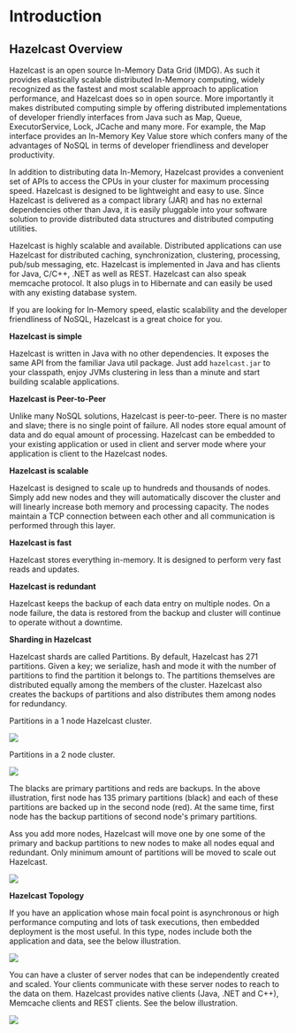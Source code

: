 # Introduction

## Hazelcast Overview

Hazelcast is an open source In-Memory Data Grid (IMDG). 
As such it provides elastically scalable distributed In-Memory computing, widely recognized as the fastest and most scalable approach to application performance, and Hazelcast does so in open source.
More importantly it makes distributed computing simple by offering distributed implementations of developer friendly interfaces from Java such as Map, Queue, ExecutorService, Lock, JCache and many more. For example, the Map interface provides an In-Memory Key Value store which confers many of the advantages of NoSQL in terms of developer friendliness and developer productivity.

In addition to distributing data In-Memory, Hazelcast provides a convenient set of APIs to access the CPUs in your cluster for maximum processing speed. 
Hazelcast is designed to be lightweight and easy to use. Since Hazelcast is delivered as a compact library (JAR) and has no external dependencies other than Java, it is easily pluggable into your software solution to provide distributed data structures and distributed computing utilities. 

Hazelcast is highly scalable and available. Distributed applications can use Hazelcast for distributed caching, synchronization, clustering, processing, pub/sub messaging, etc. Hazelcast is implemented in Java and has clients for Java, C/C++, .NET as well as REST. Hazelcast can also speak memcache protocol. It also plugs in to Hibernate and can easily be used with any existing database system.

If you are looking for In-Memory speed, elastic scalability and the developer friendliness of NoSQL, Hazelcast is a great choice for you.

**Hazelcast is simple**

Hazelcast is written in Java with no other dependencies. It exposes the same API from the familiar Java util package. Just add `hazelcast.jar` to your classpath, enjoy JVMs clustering in less than a minute and start building scalable applications. 

**Hazelcast is Peer-to-Peer**

Unlike many NoSQL solutions, Hazelcast is peer-to-peer. There is no master and slave; there is no single point of failure. All nodes store equal amount of data and do equal amount of processing. Hazelcast can be embedded to your existing application or used in client and server mode where your application is client to the Hazelcast nodes.

**Hazelcast is scalable**

Hazelcast is designed to scale up to hundreds and thousands of nodes. Simply add new nodes and they will automatically discover the cluster and will linearly increase both memory and processing capacity. The nodes maintain a TCP connection between each other and all communication is performed through this layer.

**Hazelcast is fast**

Hazelcast stores everything in-memory. It is designed to perform very fast reads and updates.

**Hazelcast is redundant**

Hazelcast keeps the backup of each data entry on multiple nodes. On a node failure, the data is restored from the backup and cluster will continue to operate without a downtime.

**Sharding in Hazelcast**

Hazelcast shards are called Partitions. By default, Hazelcast has 271 partitions. Given a key; we serialize, hash and mode it with the number of partitions to find the partition it belongs to. The partitions themselves are distributed equally among the members of the cluster. Hazelcast also creates the backups of partitions and also distributes them among nodes for redundancy.

Partitions in a 1 node Hazelcast cluster.

![](images/NodePartition.jpg)

Partitions in a 2 node cluster. 

![](images/BackupPartitions.jpg)

The blacks are primary partitions and reds are backups. In the above illustration, first node has 135 primary partitions (black) and each of these partitions are backed up in the second node (red). At the same time, first node has the backup partitions of second node's primary partitions.

Ass you add more nodes, Hazelcast will move one by one some of the primary and backup partitions to new nodes to make all nodes equal and redundant. Only minimum amount of partitions will be moved to scale out Hazelcast.

![](images/4NodeCluster.jpg)


**Hazelcast Topology**

If you have an application whose main focal point is asynchronous or high performance computing and lots of task executions, then embedded deployment is the most useful. In this type, nodes include both the application and data, see the below illustration.

![](images/P2Pcluster.jpg)



You can have a cluster of server nodes that can be independently created and scaled. Your clients communicate with these server nodes to reach to the data on them. Hazelcast provides native clients (Java, .NET and C++), Memcache clients and REST clients. See the below illustration.

![](images/CSCluster.jpg)

